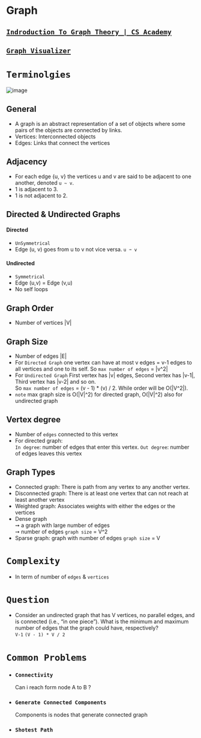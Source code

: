 # Graph

## [`Indroduction To Graph Theory | CS Academy`](https://csacademy.com/lesson/introduction_to_graphs/)

## [`Graph Visualizer`](https://csacademy.com/app/graph_editor/)



# `Terminolgies`
![image](https://user-images.githubusercontent.com/99830416/230741172-cd39c380-5637-44d2-999d-ba3cd847cfac.png)

## General
- A graph is an abstract representation of a set of objects where some pairs of the objects are connected by links. 
- Vertices: Interconnected objects 
- Edges: Links that connect the vertices  

## Adjacency 
- For each edge {u, v} the vertices u and v are said to be adjacent to one another, denoted `u ~ v`.
- 1 is adjacent to 3.
- 1 is not adjacent to 2.

## Directed & Undirected Graphs
#### Directed
- `UnSymmetrical`
- Edge (u, v) goes from u to v not vice versa. `u ➙ v`
#### Undirected
- `Symmetrical`
- Edge (u,v) = Edge (v,u) <br>
- No self loops <br>

## Graph Order
- Number of vertices |V|

## Graph Size
- Number of edges |E| 
- For `Directed Graph` one vertex can have at most v edges = v-1 edges to all vertices and one to its self. So `max number of edges` = |v^2|
- For `Undirected Graph` First vertex has |v| edges, Second vertex has |v-1|, Third vertex has |v-2| and so on. <br> So `max number of edges` = (v - 1) * (v) / 2. While order will be O(|V^2|).
- `note` max graph size is O(|V|^2) for directed graph, O(|V|^2) also for undirected graph 
  
## Vertex degree
- Number of `edges` connected to this vertex
- For directed graph: <br>
  `In degree`: number of edges that enter this vertex.
  `Out degree`: number of edges leaves this vertex
  
## Graph Types
- Connected graph: There is path from any vertex to any another vertex.
- Disconnected graph: There is at least one vertex that can not reach at least another vertex
- Weighted graph: Associates weights with either the edges or the vertices
- Dense graph <br> 
  ➙ a graph with large number of edges <br>
  ➙ number of edges `graph size` = V^2 <br>
- Sparse graph: graph with number of edges `graph size` = V 

# `Complexity`
- In term of number of `edges` & `vertices`

# `Question`
- Consider an undirected graph that has V vertices, no parallel edges, and is connected (i.e., “in one piece”). What is the minimum and maximum number of edges that the graph could have, respectively?   
 `V-1` `(V - 1) * V / 2`

# `Common Problems`
- ### `Connectivity`
  Can i reach form node A to B ?
- ### `Generate Connected Components` 
  Components is nodes that generate connected graph
- ### `Shotest Path`
